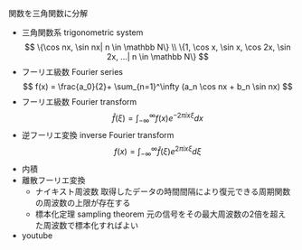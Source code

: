 関数を三角関数に分解
- 三角関数系 trigonometric system
    $$
    \{\cos nx, \sin nx| n \in \mathbb N\} \\
    \{1, \cos x, \sin x, \cos 2x, \sin 2x, ...| n \in \mathbb N\}
    $$
- フーリエ級数 Fourier series
    $$
    f(x) = \frac{a_0}{2}+ \sum_{n=1}^\infty (a_n \cos nx + b_n \sin nx)
    $$
- フーリエ級数 Fourier transform
    $$
    \hat f(\xi) = \int_{-\infty}^\infty f(x) e^{-2\pi ix\xi}dx
    $$
- 逆フーリエ変換 inverse Fourier transform
    $$
    f(x) = \int_{-\infty}^\infty \hat f(\xi) e^{2\pi ix\xi}d\xi
    $$
- 内積
- 離散フーリエ変換
    - ナイキスト周波数
        取得したデータの時間間隔により復元できる周期関数の周波数の上限が存在する
    - 標本化定理 sampling theorem
        元の信号をその最大周波数の2倍を超えた周波数で標本化すればよい
- youtube

